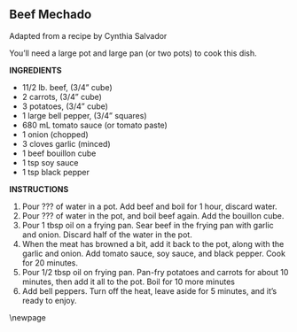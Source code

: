 ## Beef Mechado

Adapted from a recipe by Cynthia Salvador

You’ll need a large pot and large pan (or two pots) to cook this dish.

**INGREDIENTS**

* 11/2 lb. beef, (3/4” cube)
* 2 carrots, (3/4” cube)
* 3 potatoes, (3/4” cube)
* 1 large bell pepper, (3/4” squares)
* 680 mL tomato sauce (or tomato paste)
* 1 onion (chopped)
* 3 cloves garlic (minced)
* 1 beef bouillon cube
* 1 tsp soy sauce
* 1 tsp black pepper

**INSTRUCTIONS**

1. Pour ??? of water in a pot. Add beef and boil for 1 hour, discard water.
1. Pour ??? of water in the pot, and boil beef again. Add the bouillon cube.
1. Pour 1 tbsp oil on a frying pan. Sear beef in the frying pan with garlic and onion. Discard half of the water in the pot.
1. When the meat has browned a bit, add it back to the pot, along with the garlic and onion. Add tomato sauce, soy sauce, and black pepper. Cook for 20 minutes.
1. Pour 1/2 tbsp oil on frying pan. Pan-fry potatoes and carrots for about 10 minutes, then add it all to the pot. Boil for 10 more minutes
1. Add bell peppers. Turn off the heat, leave aside for 5 minutes, and it’s ready to enjoy.

\newpage
